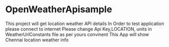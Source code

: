 # OpenWeatherApisample
This project will get location weather API details 
In Order to test application please connect to internet
Please change Api Key,LOCATION, units in WeatherUrlConstants file as per yours convinent
This App will show Chennai location weather info
